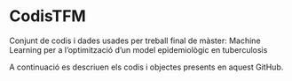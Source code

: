 # CodisTFM
Conjunt de codis i dades usades per treball final de màster: Machine Learning per a l’optimització d’un model epidemiològic en tuberculosis

A continuació es descriuen els codis i objectes presents en aquest GitHub.
